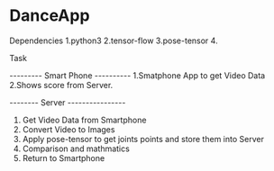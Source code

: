 # DanceApp

Dependencies
1.python3
2.tensor-flow
3.pose-tensor
4.

Task


--------- Smart Phone ----------
1.Smatphone App to get Video Data
2.Shows score from Server.

-------- Server ----------------
1. Get Video Data from Smartphone 
2. Convert Video to Images
3. Apply pose-tensor to get joints points and store them into Server
4. Comparison and mathmatics 
5. Return to Smartphone




